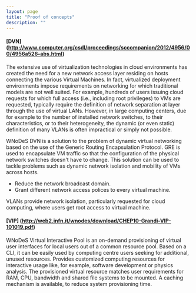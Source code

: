 ```yaml
---
layout: page
title: "Proof of concepts"
description: ""
---
```


<div class="row-fluid marketing">
<div class="row">
<div class="span3">
</div>
<div class="span9">
</div>
</div>
<div class="row">
<div class="span3">

#### [DVN] (http://www.computer.org/csdl/proceedings/sccompanion/2012/4956/00/4956a526-abs.html)

</div>
<div class="span9">
The extensive use of virtualization technologies in cloud environments has created the need for a new network access layer residing on hosts connecting the various Virtual Machines.
In fact, virtualized deployment environments impose requirements on networking for which traditional models are not well suited.
For example, hundreds of users issuing cloud requests for which full access (i.e., including root privileges) to VMs are requested, typically require the definition of network separation at layer through the use of virtual LANs.
However, in large computing centers, due for example to the number of installed network switches, to their characteristics, or to their heterogeneity, the dynamic (or even static) definition of many VLANs is often impractical or simply not possible.

WNoDeS DVN is a solution to the problem of dynamic virtual networking based on the use of the Generic Routing Encapsulation Protocol.
GRE is used to encapsulate VM traffic so that the configuration of the physical network switches doesn't have to change.
This solution can be used to tackle problems such as dynamic network isolation and mobility of VMs across hosts.

* Reduce the network broadcast domain.
* Grant different network access polices to every virtual machine.

VLANs provide network isolation, particularly requested for cloud computing, where users get root access to virtual machine.
</div>
</div>
<div class="row">
<div class="span3">

#### [VIP] (http://web2.infn.it/wnodes/download/CHEP10-Grandi-VIP-101019.pdf)

</div>
<div class="span9">

WNoDeS Virtual Interactive Pool is an on-demand provisioning of virtual user interfaces for local users out of a common resource pool.
Based on a CLI, it can be easily used by computing centre users seeking for additional, unused resources.
Provides customized computing resources for interactive usage like, for example, software development or physics analysis.
The provisioned virtual resource matches user requirements for RAM, CPU, bandwidth and shared file systems to be mounted.
A caching mechanism is available, to reduce system provisioning time.
</div>
</div>


